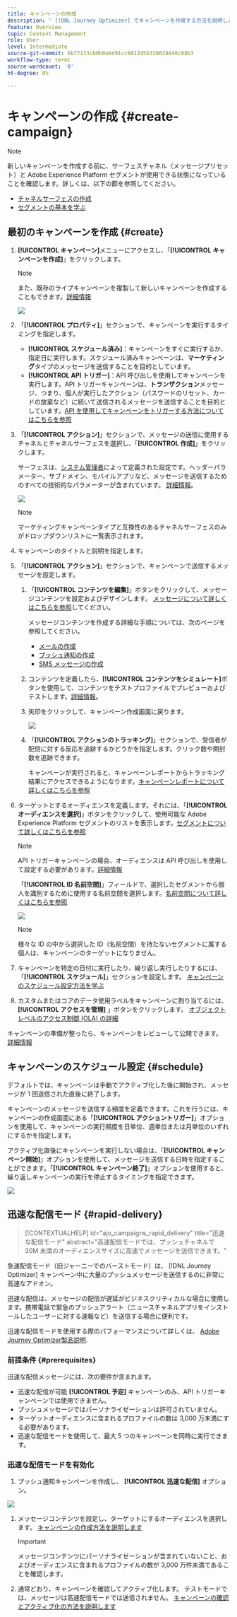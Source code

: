 ```yaml
---
title: キャンペーンの作成
description: ' [!DNL Journey Optimizer] でキャンペーンを作成する方法を説明します'
feature: Overview
topic: Content Management
role: User
level: Intermediate
source-git-commit: 6b77133cb0b0e8d91cc9012d5b338628846c08b3
workflow-type: tm+mt
source-wordcount: '0'
ht-degree: 0%

---
```


# キャンペーンの作成 {#create-campaign}

>[!NOTE]
>
>新しいキャンペーンを作成する前に、サーフェスチャネル（メッセージプリセット）と Adobe Experience Platform セグメントが使用できる状態になっていることを確認します。詳しくは、以下の節を参照してください。
>
>* [チャネルサーフェスの作成](../configuration/channel-surfaces.md)
>* [セグメントの基本を学ぶ](../segment/about-segments.md)


## 最初のキャンペーンを作成 {#create}

1. **[!UICONTROL キャンペーン]**&#x200B;メニューにアクセスし、「**[!UICONTROL キャンペーンを作成]**」をクリックします。

   >[!NOTE]
   >
   >また、既存のライブキャンペーンを複製して新しいキャンペーンを作成することもできます。[詳細情報](modify-stop-campaign.md#duplicate)

   ![](assets/create-campaign.png)

1. 「**[!UICONTROL プロパティ]**」セクションで、キャンペーンを実行するタイミングを指定します。

   * **[!UICONTROL スケジュール済み]**：キャンペーンをすぐに実行するか、指定日に実行します。スケジュール済みキャンペーンは、**マーケティング**&#x200B;タイプのメッセージを送信することを目的としています。
   * **[!UICONTROL API トリガー]**：API 呼び出しを使用してキャンペーンを実行します。API トリガーキャンペーンは、**トランザクション**&#x200B;メッセージ、つまり、個人が実行したアクション（パスワードのリセット、カードの放棄など）に続いて送信されるメッセージを送信することを目的としています。[API を使用してキャンペーンをトリガーする方法についてはこちらを参照](api-triggered-campaigns.md)

1. 「**[!UICONTROL アクション]**」セクションで、メッセージの送信に使用するチャネルとチャネルサーフェスを選択し、「**[!UICONTROL 作成]**」をクリックします。

   サーフェスは、[システム管理者](../start/path/administrator.md)によって定義された設定です。ヘッダーパラメーター、サブドメイン、モバイルアプリなど、メッセージを送信するためのすべての技術的なパラメーターが含まれています。 [詳細情報](../configuration/channel-surfaces.md)。

   ![](assets/create-campaign-action.png)

   >[!NOTE]
   >
   >マーケティングキャンペーンタイプと互換性のあるチャネルサーフェスのみがドロップダウンリストに一覧表示されます。

1. キャンペーンのタイトルと説明を指定します。

   <!--To test the content of your message, toggle the **[!UICONTROL Content experiment]** option on. This allows you to test multiple variables of a delivery on populations samples, in order to define which treatment has the biggest impact on the targeted population.[Learn more about content experiment](../campaigns/content-experiment.md).-->

1. 「**[!UICONTROL アクション]**」セクションで、キャンペーンで送信するメッセージを設定します。

   1. 「**[!UICONTROL コンテンツを編集]**」ボタンをクリックして、メッセージコンテンツを設定およびデザインします。 [メッセージについて詳しくはこちらを参照](../messages/get-started-content.md)してください。

      メッセージコンテンツを作成する詳細な手順については、次のページを参照してください。

      * [メールの作成](../messages/create-email.md)
      * [プッシュ通知の作成](../messages/create-push.md)
      * [SMS メッセージの作成](../messages/create-sms.md)
   1. コンテンツを定義したら、**[!UICONTROL コンテンツをシミュレート]**&#x200B;ボタンを使用して、コンテンツをテストプロファイルでプレビューおよびテストします。[詳細情報](../design/preview.md)。

   1. 矢印をクリックして、キャンペーン作成画面に戻ります。

      ![](assets/create-campaign-design.png)

   1. 「**[!UICONTROL アクションのトラッキング]**」セクションで、受信者が配信に対する反応を追跡するかどうかを指定します。クリック数や開封数を追跡できます。

      キャンペーンが実行されると、キャンペーンレポートからトラッキング結果にアクセスできるようになります。[キャンペーンレポートについて詳しくはこちらを参照](../reports/campaign-global-report.md)


1. ターゲットとするオーディエンスを定義します。それには、「**[!UICONTROL オーディエンスを選択]**」ボタンをクリックして、使用可能な Adobe Experience Platform セグメントのリストを表示します。[セグメントについて詳しくはこちらを参照](../segment/about-segments.md)

   >[!NOTE]
   >
   >API トリガーキャンペーンの場合、オーディエンスは API 呼び出しを使用して設定する必要があります。[詳細情報](api-triggered-campaigns.md)

   「**[!UICONTROL ID 名前空間]**」フィールドで、選択したセグメントから個人を識別するために使用する名前空間を選択します。[名前空間について詳しくはこちらを参照](../event/about-creating.md#select-the-namespace)

   ![](assets/create-campaign-namespace.png)

   >[!NOTE]
   >
   >様々な ID の中から選択した ID（名前空間）を持たないセグメントに属する個人は、キャンペーンのターゲットになりません。

   <!--If you are are creating an API-triggered campaign, the **[!UICONTROL cURL request]** section allows you to retrieve the **[!UICONTROL Campaign ID]** to use in the API call. [Learn more](api-triggered-campaigns.md)-->

1. キャンペーンを特定の日付に実行したり、繰り返し実行したりするには、「**[!UICONTROL スケジュール]**」セクションを設定します。 [キャンペーンのスケジュール設定方法を学ぶ](#schedule)

1. カスタムまたはコアのデータ使用ラベルをキャンペーンに割り当てるには、 **[!UICONTROL アクセスを管理]** 」ボタンをクリックします。 [オブジェクトレベルのアクセス制御 (OLA) の詳細](../administration/object-based-access.md)

キャンペーンの準備が整ったら、キャンペーンをレビューして公開できます。 [詳細情報](#review-activate)

## キャンペーンのスケジュール設定 {#schedule}

デフォルトでは、キャンペーンは手動でアクティブ化した後に開始され、メッセージが 1 回送信された直後に終了します。

キャンペーンのメッセージを送信する頻度を定義できます。これを行うには、キャンペーンの作成画面にある「**[!UICONTROL アクショントリガー]**」オプションを使用して、キャンペーンの実行頻度を日単位、週単位または月単位のいずれにするかを指定します。

アクティブ化直後にキャンペーンを実行しない場合は、「**[!UICONTROL キャンペーン開始]**」オプションを使用して、メッセージを送信する日時を指定することができます。「**[!UICONTROL キャンペーン終了]**」オプションを使用すると、繰り返しキャンペーンの実行を停止するタイミングを指定できます。

![](assets/create-campaign-schedule.png)

## 迅速な配信モード {#rapid-delivery}

>[!CONTEXTUALHELP]
>id="ajo_campaigns_rapid_delivery"
>title="迅速な配信モード"
>abstract="高速配信モードでは、プッシュチャネルで 30M 未満のオーディエンスサイズに高速でメッセージを送信できます。"

急速配信モード（旧ジャーニーでのバーストモード）は、 [!DNL Journey Optimizer] キャンペーン中に大量のプッシュメッセージを送信するのに非常に高速なアドオン。

迅速な配信は、メッセージの配信が遅延がビジネスクリティカルな場合に使用します。携帯電話で緊急のプッシュアラート（ニュースチャネルアプリをインストールしたユーザーに対する速報など）を送信する場合に便利です。

迅速な配信モードを使用する際のパフォーマンスについて詳しくは、 [Adobe Journey Optimizer製品説明](https://helpx.adobe.com/jp/legal/product-descriptions/adobe-journey-optimizer.html).

### 前提条件 {#prerequisites}

迅速な配信メッセージには、次の要件が含まれます。

* 迅速な配信が可能 **[!UICONTROL 予定]** キャンペーンのみ、API トリガーキャンペーンでは使用できません。
* プッシュメッセージではパーソナライゼーションは許可されていません。
* ターゲットオーディエンスに含まれるプロファイルの数は 3,000 万未満にする必要があります。
* 迅速な配信モードを使用して、最大 5 つのキャンペーンを同時に実行できます。

### 迅速な配信モードを有効化

1. プッシュ通知キャンペーンを作成し、 **[!UICONTROL 迅速な配信]** オプション。

![](assets/create-campaign-burst.png)

1. メッセージコンテンツを設定し、ターゲットにするオーディエンスを選択します。 [キャンペーンの作成方法を説明します](#create)

   >[!IMPORTANT]
   >
   >メッセージコンテンツにパーソナライゼーションが含まれていないこと、およびオーディエンスに含まれるプロファイルの数が 3,000 万件未満であることを確認します。

1. 通常どおり、キャンペーンを確認してアクティブ化します。 テストモードでは、メッセージは高速配信モードでは送信されません。 [キャンペーンの確認とアクティブ化の方法を説明します](review-activate-campaign.md)
